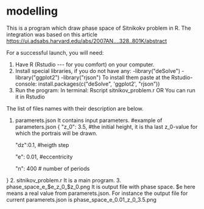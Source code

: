 # modelling 
This is a program which draw phase space of Sitnikokv problem in R.
The integration was based on this article https://ui.adsabs.harvard.edu/abs/2007AN....328..801K/abstract
 
For a successful launch, you will need:
1. Have R (Rstudio --- for you comfort) on your computer.
2. Install special libraries, if you do not have any:
-library("deSolve") 
-library("ggplot2")
-library("rjson") 
To install them paste at the Rstudio-console: install.packages(c("deSolve", 'ggplot2', "rjson"))
3. Run the program: 
   In terminal: Rscript sitnikov_problem.r 
        OR
  You can run it in Rstudio
 
The list of files names with their description are below.
1.  paramerets.json
   It contains input parameters.
#example of parameters.json
{
    "z_0": 3.5, #the initial height, it is tha last z_0-value for which the portrais will be drawn.

    "dz":0.1, #heigth step

    "e": 0.01,  #eccentricity

    "n": 400 # number of periods
    
}
2. sitnikov_problem.r 
   It is a main program.
3.  phase_space_e_$e_z_0_$z_0.png
    It is output file with phase space. $e here means a real value from  paramerets.json. 
    For instance the  output file for current paramerets.json is phase_space_e_0.01_z_0_3.5.png
 



